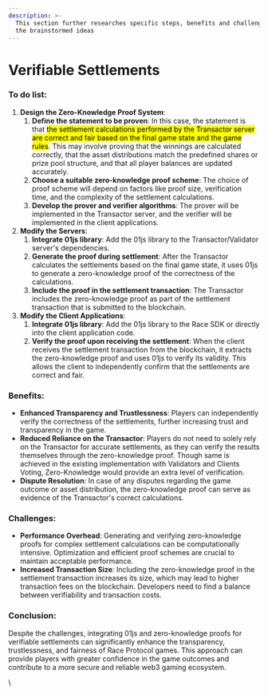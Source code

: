 ```yaml
---
description: >-
  This section further researches specific steps, benefits and challenges for
  the brainstormed ideas
---
```


# Verifiable Settlements

### To do list:

1. **Design the Zero-Knowledge Proof System**:
   1. **Define the statement to be proven**: In this case, the statement is that <mark style="background-color:yellow;">the settlement calculations performed by the Transactor server are correct and fair based on the final game state and the game rules</mark>. This may involve proving that the winnings are calculated correctly, that the asset distributions match the predefined shares or prize pool structure, and that all player balances are updated accurately.
   2. **Choose a suitable zero-knowledge proof scheme**: The choice of proof scheme will depend on factors like proof size, verification time, and the complexity of the settlement calculations.
   3. **Develop the prover and verifier algorithms**: The prover will be implemented in the Transactor server, and the verifier will be implemented in the client applications.
2. **Modify the Servers**:
   1. **Integrate 01js library**: Add the 01js library to the Transactor/Validator server's dependencies.
   2. **Generate the proof during settlement**: After the Transactor calculates the settlements based on the final game state, it uses 01js to generate a zero-knowledge proof of the correctness of the calculations.
   3. **Include the proof in the settlement transaction**: The Transactor includes the zero-knowledge proof as part of the settlement transaction that is submitted to the blockchain.
3. **Modify the Client Applications**:
   1. **Integrate 01js library**: Add the 01js library to the Race SDK or directly into the client application code.
   2. **Verify the proof upon receiving the settlement**: When the client receives the settlement transaction from the blockchain, it extracts the zero-knowledge proof and uses 01js to verify its validity. This allows the client to independently confirm that the settlements are correct and fair.

### Benefits:

* **Enhanced Transparency and Trustlessness**: Players can independently verify the correctness of the settlements, further increasing trust and transparency in the game.
* **Reduced Reliance on the Transactor**: Players do not need to solely rely on the Transactor for accurate settlements, as they can verify the results themselves through the zero-knowledge proof. Though same is achieved in the existing implementation with Validators and Clients Voting, Zero-Knowledge would provide an extra level of verification.
* **Dispute Resolution**: In case of any disputes regarding the game outcome or asset distribution, the zero-knowledge proof can serve as evidence of the Transactor's correct calculations.

### Challenges:

* **Performance Overhead**: Generating and verifying zero-knowledge proofs for complex settlement calculations can be computationally intensive. Optimization and efficient proof schemes are crucial to maintain acceptable performance.
* **Increased Transaction Size**: Including the zero-knowledge proof in the settlement transaction increases its size, which may lead to higher transaction fees on the blockchain. Developers need to find a balance between verifiability and transaction costs.

### Conclusion:

Despite the challenges, integrating 01js and zero-knowledge proofs for verifiable settlements can significantly enhance the transparency, trustlessness, and fairness of Race Protocol games. This approach can provide players with greater confidence in the game outcomes and contribute to a more secure and reliable web3 gaming ecosystem.

\

